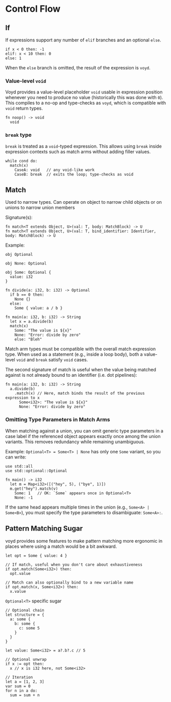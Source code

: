 # Control Flow

## If

If expressions support any number of `elif` branches and an optional `else`.

```voyd
if x < 0 then: -1
elif: x < 10 then: 0
else: 1
```

When the `else` branch is omitted, the result of the expression is `voyd`.

### Value-level `void`

Voyd provides a value-level placeholder `void` usable in expression position
whenever you need to produce no value (historically this was done with `0`).
This compiles to a no-op and type-checks as `voyd`, which is compatible with
`void` return types.

```voyd
fn noop() -> void
  void
```

### `break` type

`break` is treated as a `void`-typed expression. This allows using `break`
inside expression contexts such as match arms without adding filler values.

```voyd
while cond do:
  match(x)
    CaseA: void   // any void-like work
    CaseB: break  // exits the loop; type-checks as void
```

## Match

Used to narrow types. Can operate on object to narrow
child objects or on unions to narrow union members

Signature(s):
```
fn match<T extends Object, U>(val: T, body: MatchBlock) -> U
fn match<T extends Object, U>(val: T, bind_identifier: Identifier, body: MatchBlock) -> U
```

Example:
```voyd
obj Optional

obj None: Optional

obj Some: Optional {
  value: i32
}

fn divide(a: i32, b: i32) -> Optional
  if b == 0 then:
    None {}
  else:
    Some { value: a / b }

fn main(a: i32, b: i32) -> String
  let x = a.divide(b)
  match(x)
    Some: "The value is ${x}"
    None: "Error: divide by zero"
    else: "Bleh"
```

Match arm types must be compatible with the overall match expression type.
When used as a statement (e.g., inside a loop body), both a value-level
`void` and `break` satisfy `void` cases.

The second signature of match is useful when the value being matched against
is not already bound to an identifier (i.e. dot pipelines):
```voyd
fn main(a: i32, b: i32) -> String
  a.divide(b)
    .match(x) // Here, match binds the result of the previous expression to x
      Some<i32>: "The value is ${x}"
      None: "Error: divide by zero"
```

### Omitting Type Parameters in Match Arms

When matching against a union, you can omit generic type parameters in a case
label if the referenced object appears exactly once among the union variants.
This removes redundancy while remaining unambiguous.

Example: `Optional<T> = Some<T> | None` has only one `Some` variant, so you can
write:

```voyd
use std::all
use std::optional::Optional

fn main() -> i32
  let m = Map<i32>([("hey", 5), ("bye", 1)])
  m.get("hey").match(v)
    Some: 1   // OK: `Some` appears once in Optional<T>
    None: -1
```

If the same head appears multiple times in the union (e.g., `Some<A> | Some<B>`),
you must specify the type parameters to disambiguate: `Some<A>:`.

## Pattern Matching Sugar

voyd provides some features to make pattern matching more ergonomic in places where using a match would be a bit awkward.

```voyd
let opt = Some { value: 4 }

// If match, useful when you don't care about exhaustiveness
if opt.match(Some<i32>) then:
  opt.value

// Match can also optionally bind to a new variable name
if opt.match(x, Some<i32>) then:
  x.value
```

`Optional<T>` specific sugar

```voyd
// Optional chain
let structure = {
  a: some {
    b: some {
      c: some 5
    }
  }
}

let value: Some<i32> = a?.b?.c // 5

// Optional unwrap
if x := opt then:
  x // x is i32 here, not Some<i32>

// Iteration
let a = [1, 2, 3]
var sum = 0
for n in a do:
  sum = sum + n
```
